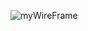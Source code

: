 ![myWireFrame](https://user-images.githubusercontent.com/58201551/133261284-e1e3aa9d-a1db-49c4-9387-cd9df5b99fbb.PNG)
